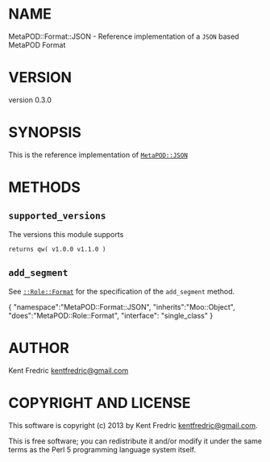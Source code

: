 # NAME

MetaPOD::Format::JSON - Reference implementation of a `JSON` based MetaPOD Format

# VERSION

version 0.3.0

# SYNOPSIS

This is the reference implementation of [`MetaPOD::JSON`](https://metacpan.org/pod/MetaPOD::JSON)

# METHODS

## `supported_versions`

The versions this module supports

    returns qw( v1.0.0 v1.1.0 )

## `add_segment`

See [`::Role::Format`](https://metacpan.org/pod/MetaPOD::Role::Format) for the specification of the `add_segment` method.

{
    "namespace":"MetaPOD::Format::JSON",
    "inherits":"Moo::Object",
    "does":"MetaPOD::Role::Format",
    "interface": "single\_class"
}



# AUTHOR

Kent Fredric <kentfredric@gmail.com>

# COPYRIGHT AND LICENSE

This software is copyright (c) 2013 by Kent Fredric <kentfredric@gmail.com>.

This is free software; you can redistribute it and/or modify it under
the same terms as the Perl 5 programming language system itself.
